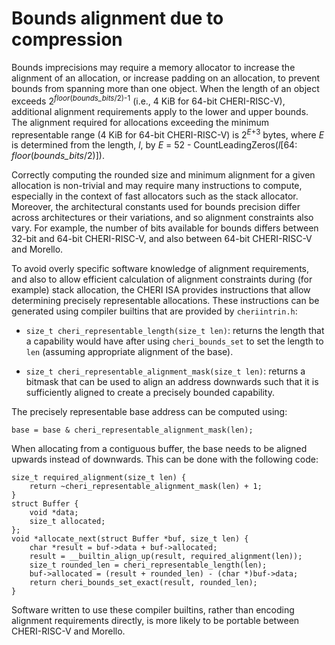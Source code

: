 # Bounds alignment due to compression

<!--
\label{sec:bounds_alignment}
-->

Bounds imprecisions may require a memory allocator to increase the alignment
of an allocation, or increase padding on an allocation, to prevent bounds from
spanning more than one object.
When the length of an object exceeds 2<sup>*floor*(*bounds_bits*/2)-1</sup> (i.e., 4 KiB for 64-bit CHERI-RISC-V), additional alignment requirements
apply to the lower and upper bounds.
The alignment required for allocations exceeding the minimum representable range (4 KiB for 64-bit CHERI-RISC-V) is 2<sup>*E*+3</sup> bytes, where
*E* is determined from the length, *l*, by
*E* = 52 - CountLeadingZeros(*l*[64: *floor*(*bounds_bits*/2)]).

<!--
\arnote{Is this too much detail?}
-->

<!--
%\jrtcnote{Do we want to clarify that this is a 65-bit length? One would naively
%expect it to be 64-bit and thus be off by one in all calculations. We should
%probably also steer people towards CRRL/CRAM regardless (and add cheri\_foo
%APIs for them).}
%\arnote{65-bit length is probably too much detail. But CRRL/CRAM now documented}
-->

Correctly computing the rounded size and minimum alignment for a given
allocation is non-trivial and may require many instructions to compute,
especially in the context of fast allocators such as the stack allocator.
Moreover, the architectural constants used for bounds precision differ across
architectures or their variations, and so alignment constraints also vary.
For example, the number of bits available for bounds differs between 32-bit and
64-bit CHERI-RISC-V, and also between 64-bit CHERI-RISC-V and Morello.

To avoid overly specific software knowledge of alignment requirements, and also to allow efficient calculation of alignment constraints during (for example) stack allocation, the CHERI ISA provides instructions that allow determining precisely representable allocations.
These instructions can be generated using compiler builtins that are provided by `cheriintrin.h`:

* `size_t cheri_representable_length(size_t len)`: returns the length that a capability would have after using `cheri_bounds_set` to set the length to `len` (assuming appropriate alignment of the base).

* `size_t cheri_representable_alignment_mask(size_t len)`: returns a bitmask that can be used to align an address downwards such that it is sufficiently aligned to create a precisely bounded capability.

The precisely representable base address can be computed using:

```
base = base & cheri_representable_alignment_mask(len);
```

When allocating from a contiguous buffer, the base needs to be aligned upwards instead of downwards.
This can be done with the following code:

```
size_t required_alignment(size_t len) {
    return ~cheri_representable_alignment_mask(len) + 1;
}
struct Buffer {
    void *data;
    size_t allocated;
};
void *allocate_next(struct Buffer *buf, size_t len) {
    char *result = buf->data + buf->allocated;
    result = __builtin_align_up(result, required_alignment(len));
    size_t rounded_len = cheri_representable_length(len);
    buf->allocated = (result + rounded_len) - (char *)buf->data;
    return cheri_bounds_set_exact(result, rounded_len);
}
```

Software written to use these compiler builtins, rather than encoding alignment
requirements directly, is more likely to be portable between
CHERI-RISC-V and Morello.
